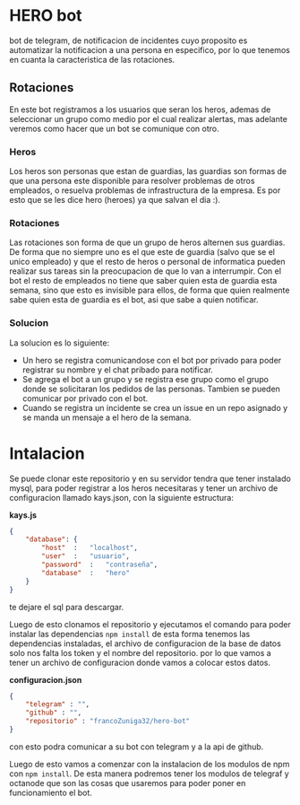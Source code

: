 # HERO bot
bot de telegram, de notificacion de incidentes cuyo proposito es automatizar la notificacion a una persona en especifico, por lo que tenemos en cuanta la caracteristica de las rotaciones.

## Rotaciones
En este bot registramos a los usuarios que seran los heros, ademas de seleccionar un grupo como medio por el cual realizar alertas, mas adelante veremos como hacer que un bot se comunique con otro.

### Heros
Los heros son personas que estan de guardias, las guardias son formas de que una persona este disponible para resolver problemas de otros empleados, o resuelva problemas de infrastructura de la empresa. Es por esto que se les dice hero (heroes) ya que salvan el dia :).

### Rotaciones
Las rotaciones son forma de que un grupo de heros alternen sus guardias. De forma que no siempre uno es el que este de guardia (salvo que se el unico empleado) y que el resto de heros o personal de informatica pueden realizar sus tareas sin la preocupacion de que lo van a interrumpir.
Con el bot el resto de empleados no tiene que saber quien esta de guardia esta semana, sino que esto es invisible para ellos, de forma que quien realmente sabe quien esta de guardia es el bot, asi que sabe a quien notificar.

### Solucion
La solucion es lo siguiente:
- Un hero se registra comunicandose con el bot por privado para poder registrar su nombre y el chat pribado para notificar.
- Se agrega el bot a un grupo y se registra ese grupo como el grupo donde se solicitaran los pedidos de las personas. Tambien se pueden comunicar por privado con el bot.
- Cuando se registra un incidente se crea un issue en un repo asignado y se manda un mensaje a el hero de la semana.


# Intalacion
Se puede clonar este repositorio y en su servidor tendra que tener instalado mysql, para poder registrar a los heros necesitaras y tener un archivo de configuracion llamado kays.json, con la siguiente estructura:

**kays.js** 

```json
{
    "database": {
        "host"  :   "localhost",
        "user"  :   "usuario",
        "password"  :   "contraseña",
        "database"  :   "hero"
    }
}
```

te dejare el sql para descargar.

Luego de esto clonamos el repositorio y ejecutamos el comando para poder instalar las dependencias `npm install` de esta forma tenemos las dependencias instaladas, el archivo de configuracion de la base de datos solo nos falta los token y el nombre del repositorio. por lo que vamos a tener un archivo de configuracion donde vamos a colocar estos datos.

**configuracion.json** 

``` json
{
    "telegram" : "",
    "github" : "",
    "repositorio" : "francoZuniga32/hero-bot"
}
```

con esto podra comunicar a su bot con telegram y a la api de github. 

Luego de esto vamos a comenzar con la instalacion de los modulos de npm con `npm install`. De esta manera podremos tener los modulos de telegraf y octanode que son las cosas que usaremos para poder poner en funcionamiento el bot.
